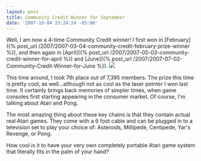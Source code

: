 ```yaml
---
layout: post
title: Community Credit Winner for September
date: '2007-10-04 23:24:24 -05:00'
---
```


Well, I am now a 4-time Community Credit winner! I first won in [February]({% post_url /2007/2007-03-04-community-credit-february-prize-winner %}), and then again in [April]({% post_url /2007/2007-05-03-community-credit-winner-for-april %}) and [June]({% post_url /2007/2007-07-02-Community-Credit-Winner-for-June %}). ![](http://www.thinkgeek.com/images/products/other/atari-joystick-closeup.jpg)

This time around, I took 7th place out of 7,395 members. The prize this time is pretty cool, as well...although not as cool as the laser pointer I won last time. It certainly brings back memories of simpler times, when game consoles first starting appearing in the consumer market. Of course, I'm talking about Atari and Pong.

The most amazing thing about these key chains is that they contain actual real Atari games. They come with a 6 foot cable and can be plugged in to a television set to play your choice of: Asteroids, Millipede, Centipede, Yar's Revenge, or Pong.

How cool is it to have your very own completely portable Atari game system that literally fits in the palm of your hand?

